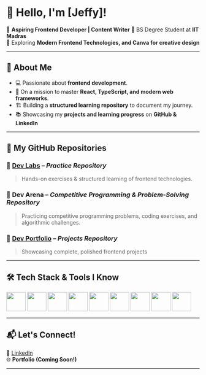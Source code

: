 # 👋 Hello, I'm [Jeffy]! 

🚀 **Aspiring Frontend Developer | Content Writer** 
📍 BS Degree Student at **IIT Madras**  
📌 Exploring **Modern Frontend Technologies, and Canva for creative design**

---

## 🌟 About Me

- 💻 Passionate about **frontend development**.
- 🎯 On a mission to master **React, TypeScript, and modern web frameworks**.
- 🏗 Building a **structured learning repository** to document my journey.
- 📚 Showcasing my **projects and learning progress** on **GitHub & LinkedIn**

---

## 📂 My GitHub Repositories

### 🔹 **[Dev Labs](https://github.com/jeffy-j1623/dev-labs)** – *Practice Repository*
> Hands-on exercises & structured learning of frontend technologies.

### 🔹 **Dev Arena** – *Competitive Programming & Problem-Solving Repository*
> Practicing competitive programming problems, coding exercises, and algorithmic challenges.

### 🔹 **[Dev Portfolio](https://github.com/jeffy-j1623/dev-portfolio)** – *Projects Repository*
> Showcasing complete, polished frontend projects

---

## 🛠 Tech Stack & Tools I Know 

 <img height="50" width="50" src="https://img.icons8.com/color/48/000000/html-5.png" /> <img height="50" width="50" src="https://img.icons8.com/color/50/000000/git.png"/> <img height="50" width="50" src="https://img.icons8.com/ios-glyphs/480/null/github.png"/> <img height="50" width="50" src="https://img.icons8.com/color/48/000000/visual-studio-code-2019.png"/> <img height="50" width="50" src="https://img.icons8.com/color/480/null/canva.png"/> <img height="50" widith="50" src="https://img.icons8.com/color/480/null/notion--v1.png" /> <img height="50" width="50" src="https://img.icons8.com/color/480/null/google-docs.png"/> <img height="50" width="50" src="https://img.icons8.com/color/480/null/grammarly.png"/> <img height="50" src="https://img.icons8.com/ios/480/null/markdown.png"/>
 
---

## 📬 Let's Connect!

💼 [LinkedIn](https://www.linkedin.com/in/jeffy-j1623/)  
🌐 **Portfolio (Coming Soon!)**  

---

